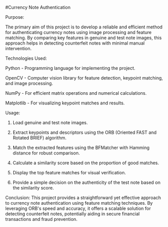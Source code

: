 #Currency Note Authentication

Purpose:

The primary aim of this project is to develop a reliable and efficient method for authenticating currency notes using image processing and feature matching. By comparing key features in genuine and test note images, this approach helps in detecting counterfeit notes with minimal manual intervention.

Technologies Used:

Python - Programming language for implementing the project.

OpenCV - Computer vision library for feature detection, keypoint matching, and image processing.

NumPy - For efficient matrix operations and numerical calculations.

Matplotlib - For visualizing keypoint matches and results.

Usage:

1. Load genuine and test note images.


2. Extract keypoints and descriptors using the ORB (Oriented FAST and Rotated BRIEF) algorithm.


3. Match the extracted features using the BFMatcher with Hamming distance for robust comparison.


4. Calculate a similarity score based on the proportion of good matches.


5. Display the top feature matches for visual verification.


6. Provide a simple decision on the authenticity of the test note based on the similarity score.



Conclusion:
This project provides a straightforward yet effective approach to currency note authentication using feature matching techniques. By leveraging ORB's speed and accuracy, it offers a scalable solution for detecting counterfeit notes, potentially aiding in secure financial transactions and fraud prevention.

